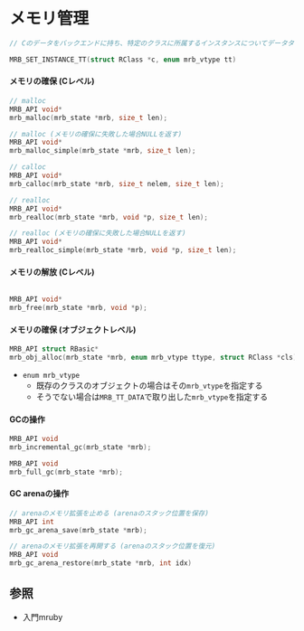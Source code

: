 # メモリ管理

```cc
// Cのデータをバックエンドに持ち、特定のクラスに所属するインスタンスについてデータタイプを指定する

MRB_SET_INSTANCE_TT(struct RClass *c, enum mrb_vtype tt)
```

#### メモリの確保 (Cレベル)

```c
// malloc
MRB_API void*
mrb_malloc(mrb_state *mrb, size_t len);

// malloc (メモリの確保に失敗した場合NULLを返す)
MRB_API void*
mrb_malloc_simple(mrb_state *mrb, size_t len);

// calloc
MRB_API void*
mrb_calloc(mrb_state *mrb, size_t nelem, size_t len);

// realloc
MRB_API void*
mrb_realloc(mrb_state *mrb, void *p, size_t len);

// realloc (メモリの確保に失敗した場合NULLを返す)
MRB_API void*
mrb_realloc_simple(mrb_state *mrb, void *p, size_t len);
```

#### メモリの解放 (Cレベル)

```c

MRB_API void*
mrb_free(mrb_state *mrb, void *p);
```

#### メモリの確保 (オブジェクトレベル)

```c
MRB_API struct RBasic*
mrb_obj_alloc(mrb_state *mrb, enum mrb_vtype ttype, struct RClass *cls);
```

- `enum mrb_vtype`
  - 既存のクラスのオブジェクトの場合はその`mrb_vtype`を指定する
  - そうでない場合は`MRB_TT_DATA`で取り出した`mrb_vtype`を指定する

#### GCの操作

```c
MRB_API void
mrb_incremental_gc(mrb_state *mrb);

MRB_API void
mrb_full_gc(mrb_state *mrb);
```

#### GC arenaの操作

```c
// arenaのメモリ拡張を止める (arenaのスタック位置を保存)
MRB_API int
mrb_gc_arena_save(mrb_state *mrb);

// arenaのメモリ拡張を再開する (arenaのスタック位置を復元)
MRB_API void
mrb_gc_arena_restore(mrb_state *mrb, int idx)
```

## 参照
- 入門mruby
